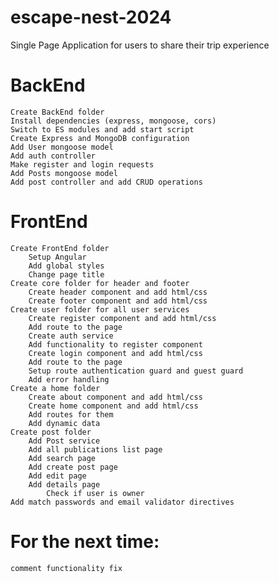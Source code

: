 # escape-nest-2024
 Single Page Application for users to share their trip experience

# BackEnd
    Create BackEnd folder
    Install dependencies (express, mongoose, cors)
    Switch to ES modules and add start script
    Create Express and MongoDB configuration
    Add User mongoose model
    Add auth controller
    Make register and login requests
    Add Posts mongoose model
    Add post controller and add CRUD operations

# FrontEnd
    Create FrontEnd folder 
        Setup Angular
        Add global styles
        Change page title
    Create core folder for header and footer
        Create header component and add html/css
        Create footer component and add html/css
    Create user folder for all user services
        Create register component and add html/css
        Add route to the page
        Create auth service
        Add functionality to register component
        Create login component and add html/css
        Add route to the page
        Setup route authentication guard and guest guard
        Add error handling
    Create a home folder
        Create about component and add html/css
        Create home component and add html/css
        Add routes for them
        Add dynamic data
    Create post folder
        Add Post service
        Add all publications list page
        Add search page
        Add create post page
        Add edit page
        Add details page
            Check if user is owner
    Add match passwords and email validator directives

# For the next time:
    comment functionality fix
